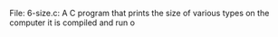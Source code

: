 File: 6-size.c: A C program that prints the size of various types on the computer it is compiled and run o
